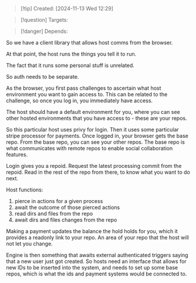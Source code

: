 
>[!tip] Created: [2024-11-13 Wed 12:29]

>[!question] Targets: 

>[!danger] Depends: 

So we have a client library that allows host comms from the browser.

At that point, the host runs the things you tell it to run.

The fact that it runs some personal stuff is unrelated.

So auth needs to be separate.

As the browser, you first pass challenges to ascertain what host environment you want to gain access to.  This can be related to the challenge, so once you log in, you immediately have access.

The host should have a default environment for you, where you can see other hosted environments that you have access to - these are your repos.

So this particular host uses privy for login.
Then it uses some particular stripe processor for payments.
Once logged in, your browser gets the base repo.
From the base repo, you can see your other repos.
The base repo is what communicates with remote repos to enable social collaboration features.

Login gives you a repoid.
Request the latest processing commit from the repoid.
Read in the rest of the repo from there, to know what you want to do next.

Host functions:
1. pierce in actions for a given process
2. await the outcome of those pierced actions
3. read dirs and files from the repo
4. await dirs and files changes from the repo

Making a payment updates the balance the hold holds for you, which it provides a readonly link to your repo.  An area of your repo that the host will not let you change.

Engine is then something that awaits external authenticated triggers saying that a new user just got created.  So hosts need an interface that allows for new IDs to be inserted into the system, and needs to set up some base repos, which is what the ids and payment systems would be connected to.